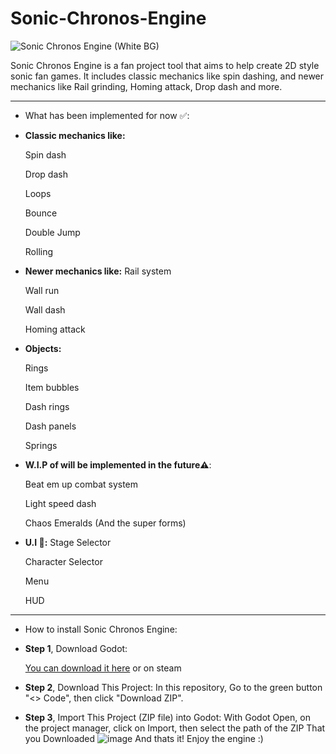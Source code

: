 # Sonic-Chronos-Engine
![Sonic Chronos Engine (White BG)](https://github.com/user-attachments/assets/7ac3aa28-9050-48b4-9678-e0c07210f51b)

Sonic Chronos Engine is a fan project tool that aims to help create 2D style sonic fan games.
It includes classic mechanics like spin dashing, and newer mechanics like Rail grinding, Homing attack, Drop dash and more.

--------------------------------------------------------------------------

- What has been implemented for now ✅:
- **Classic mechanics like:**
  
  Spin dash
  
  Drop dash
  
  Loops
  
  Bounce
  
  Double Jump
  
  Rolling
  
- **Newer mechanics like:**
  Rail system
  
  Wall run
  
  Wall dash
  
  Homing attack
  
- **Objects:**
  
  Rings
  
  Item bubbles
  
  Dash rings
  
  Dash panels
  
  Springs


- **W.I.P of will be implemented in the future⚠️**:
  
  Beat em up combat system
  
  Light speed dash
  
  Chaos Emeralds (And the super forms)
  
- **U.I 🔧:**
  Stage Selector
  
  Character Selector
  
  Menu
  
  HUD
--------------------------------------------------------------------------
- How to install Sonic Chronos Engine:
- **Step 1**, Download Godot:
  
  [You can download it here](https://godotengine.org/) or on steam

- **Step 2**, Download This Project:
  In this repository, Go to the green button "<> Code", then click "Download ZIP".

- **Step 3**, Import This Project (ZIP file) into Godot:
  With Godot Open, on the project manager, click on Import, then select the path of the ZIP That you Downloaded
  ![image](https://github.com/user-attachments/assets/7f5b9bb8-b0af-42ba-8aa5-5ca8c7c9857a)
  And thats it! Enjoy the engine :)
